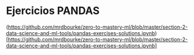 
# Ejercicios PANDAS
(https://github.com/mrdbourke/zero-to-mastery-ml/blob/master/section-2-data-science-and-ml-tools/pandas-exercises-solutions.ipynb)[https://github.com/mrdbourke/zero-to-mastery-ml/blob/master/section-2-data-science-and-ml-tools/pandas-exercises-solutions.ipynb]

